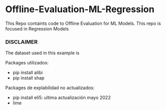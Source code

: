 # Offline-Evaluation-ML-Regression
This Repo containts code to Offline Evaluation for ML Models. This repo is focused in Regression Models

### DISCLAIMER
The dataset used in this example is



Packages utilizados:
- pip install alibi
- pip install shap


Packages de explabilidad no actualizados:
- pip install eli5: ultima actualización mayo 2022
- lime